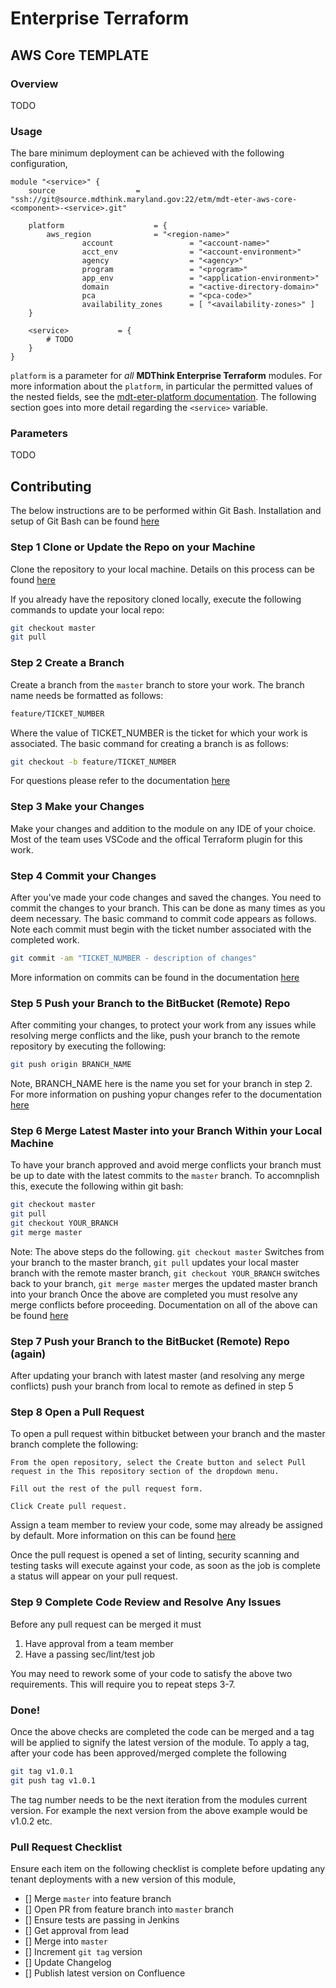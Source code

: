 # Enterprise Terraform 
## AWS Core TEMPLATE
### Overview

TODO

### Usage

The bare minimum deployment can be achieved with the following configuration,

```
module "<service>" {
	source          		= "ssh://git@source.mdthink.maryland.gov:22/etm/mdt-eter-aws-core-<component>-<service>.git"
	
	platform	                = {
		aws_region              = "<region-name>"
                account                 = "<account-name>"
                acct_env                = "<account-environment>"
                agency                  = "<agency>"
                program                 = "<program>"
                app_env                 = "<application-environment>"
                domain                  = "<active-directory-domain>"
                pca                     = "<pca-code>"
                availability_zones      = [ "<availability-zones>" ]
	}

	<service>			= {
        # TODO
	}
}
```

`platform` is a parameter for *all* **MDThink Enterprise Terraform** modules. For more information about the `platform`, in particular the permitted values of the nested fields, see the [mdt-eter-platform documentation](https://source.mdthink.maryland.gov/projects/etm/repos/mdt-eter-platform/browse). The following section goes into more detail regarding the `<service>` variable.

### Parameters

TODO
## Contributing
The below instructions are to be performed within Git Bash. Installation and setup of Git Bash can be found [here](https://git-scm.com/downloads/win)

### Step 1 Clone or Update the Repo on your Machine
Clone the repository to your local machine. Details on this process can be found [here](https://support.atlassian.com/bitbucket-cloud/docs/clone-a-git-repository/)

If you already have the repository cloned locally, execute the following commands to update your local repo:
```bash
git checkout master
git pull
```

### Step 2 Create a Branch
Create a branch from the `master` branch to store your work. The branch name needs be formatted as follows:
```bash
feature/TICKET_NUMBER
```
Where the value of TICKET_NUMBER is the ticket for which your work is associated. 
The basic command for creating a branch is as follows:
```bash
git checkout -b feature/TICKET_NUMBER
```
For questions please refer to the documentation [here](https://docs.gitlab.com/ee/tutorials/make_first_git_commit/#create-a-branch-and-make-changes)

### Step 3 Make your Changes
Make your changes and addition to the module on any IDE of your choice. Most of the team uses VSCode and the offical Terraform plugin for this work.

### Step 4 Commit your Changes
After you've made your code changes and saved the changes. You need to commit the changes to your branch. This can be done as many times as you deem necessary.
The basic command to commit code appears as follows. Note each commit must begin with the ticket number associated with the completed work.
```bash
git commit -am "TICKET_NUMBER - description of changes"
```
More information on commits can be found in the documentation [here](https://docs.gitlab.com/ee/tutorials/make_first_git_commit/#commit-and-push-your-changes)

### Step 5 Push your Branch to the BitBucket (Remote) Repo
After commiting your changes, to protect your work from any issues while resolving merge conflicts and the like, push your branch to the remote repository by executing the following:
```bash
git push origin BRANCH_NAME
```
Note, BRANCH_NAME here is the name you set for your branch in step 2. For more information on pushing yopur changes refer to the documentation [here](https://docs.gitlab.com/ee/tutorials/make_first_git_commit/#commit-and-push-your-changes)

### Step 6 Merge Latest Master into your Branch Within your Local Machine
To have your branch approved and avoid merge conflicts your branch must be up to date with the latest commits to the `master` branch. To accomnplish this, execute the following within git bash:
```bash
git checkout master
git pull
git checkout YOUR_BRANCH
git merge master
```

Note: The above steps do the following. 
`git checkout master` Switches from your branch to the master branch, 
`git pull` updates your local master branch with the remote master branch, 
`git checkout YOUR_BRANCH` switches back to your branch, 
`git merge master` merges the updated master branch into your branch
Once the above are completed you must resolve any merge conflicts before proceeding. Documentation on all of the above can be found [here](https://git-scm.com/book/en/v2/Git-Branching-Basic-Branching-and-Merging)

### Step 7 Push your Branch to the BitBucket (Remote) Repo (again)
After updating your branch with latest master (and resolving any merge conflicts) push your branch from local to remote as defined in step 5

### Step 8 Open a Pull Request
To open a pull request within bitbucket between your branch and the master branch complete the following:

    From the open repository, select the Create button and select Pull request in the This repository section of the dropdown menu.

    Fill out the rest of the pull request form. 

    Click Create pull request.
Assign a team member to review your code, some may already be assigned by default. More information on this can be found [here](https://www.atlassian.com/git/tutorials/making-a-pull-request)

Once the pull request is opened a set of linting, security scanning and testing tasks will execute against your code, as soon as the job is complete a status will appear on your pull request.

### Step 9 Complete Code Review and Resolve Any Issues
Before any pull request can be merged it must
1. Have approval from a team member
2. Have a passing sec/lint/test job

You may need to rework some of your code to satisfy the above two requirements. This will require you to repeat steps 3-7.


### Done!

Once the above checks are completed the code can be merged and a tag will be applied to signify the latest version of the module. To apply a tag, after your code has been approved/merged complete the following

```bash
git tag v1.0.1
git push tag v1.0.1
```

The tag number needs to be the next iteration from the modules current version. For example the next version from the above example would be v1.0.2 etc.


### Pull Request Checklist

Ensure each item on the following checklist is complete before updating any tenant deployments with a new version of this module,

- [] Merge `master` into feature branch
- [] Open PR from feature branch into `master` branch
- [] Ensure tests are passing in Jenkins
- [] Get approval from lead
- [] Merge into `master`
- [] Increment `git tag` version
- [] Update Changelog
- [] Publish latest version on Confluence
